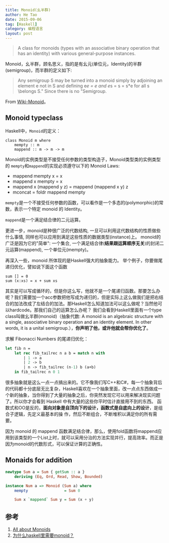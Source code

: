 ```yaml
---
title: Monoid(幺半群)
author: He Tao
date: 2015-09-06
tag: [Haskell]
category: 编程语言
layout: post
---
```


> A class for monoids (types with an associative binary operation that has an identity) with various general-purpose instances.

Monoid，幺半群，顾名思义，指的是有幺元(单位元，Identity)的半群(semigroup)，而半群的定义如下:

> Any semigroup S may be turned into a monoid simply by adjoining an element e not in S and defining e*e = e and e*s = s = s*e for all s \belongs S." Since there is no "Semigroup.

From [Wiki-Monoid](http://en.wikipedia.org/wiki/Monoid)。

<!--more-->

Monoid typeclass
----------------

Haskell中，`Monoid`的定义：

```
class Monoid m where  
    mempty :: m  
    mappend :: m -> m -> m  
```

Monoid的实例类型是不接受任何参数的类型构造子，Monoid类型类的实例类型的 `mempty`和`mappend`的实现必须遵守以下的 Monoid Laws:

+ mappend mempty x = x
+ mappend x mempty = x
+ mappend x (mappend y z) = mappend (mappend x y) z
+ mconcat = foldr mappend mempty

`mempty`是一个不接受任何参数的函数，可以看作是一个多态的(polymorphic)的常数，表示一个特定 monoid 的 Identity。

`mappend`是一个满足结合律的二元运算。

更进一步，monoid是种很广泛的代数结构, 一旦可以利用这代数结构的性质做些什么事情, 同样也可以应用到满足这些性质的数据类型(instance)上。
monoid的广泛是因为它的"简单": 一个集合, 一个满足结合律(**结果跟运算顺序无关**)的封闭二元运算(mappend), 一个单位元(mempty)。

再深入一些，monoid 所体现的是Haskell强大的抽象能力。 举个例子，你要做尾递归优化，譬如说下面这个函数

    sum [] = 0
    sum (x:xs) = x + sum xs

其实是可以写成循环的，但是你这么写，他就不是一个尾递归函数。那要怎么办呢？我们需要加一个acc参数把他写成为递归的，但是实际上这么做我们是把右结合的加法改成了左结合的加法。那Haskell怎么知道加法可以这么做呢？当然他可以hardcode。那我们自己的运算怎么办呢？
我们会看到Haskell里面有一个type class叫做幺半群(monoid)（抽象代数: A monoid is an algebraic structure with a single, associative binary operation and an identity element. In other words, it is a unital semigroup.），**你声明了他，或许他就会帮你优化了**。

求解 Fibonacci Numbers 的尾递归优化：

```ocaml
let fib n = 
    let rec fib_tailrec n a b = match n with
        | 1 -> a
        | 2 -> b
        | n -> fib_tailrec (n-1) b (a+b)
    in fib_tailrec n 0 1
```

很多抽象就是这么一点一点搞出来的。它不像我们写C++和C#，每一个抽象背后的代码都十分底层无比复杂，Haskell喜欢在一个抽象里面，改一点点东西做成一个新的抽象，当你得到了大量的抽象之后，你突然发现它可以用来解决现实问题了。所以你才会看到 Haskell 中有大量的这些你平时估计直接用不到的东西。
函数式和OO是反的，**面向对象是自顶向下的设计，函数式是自底向上的设计**，是组合子逻辑，先定义最基本的操
作，然后不断组合，不断堆积以满足你的所有需要。

因为 monoid 的 mappend 函数满足结合律，那么，使用fold函数将mappend应用到该类型的一个List上时，就可以采用分治的方法实现并行，提高效率。而正是因为monoid的代数形式，可以保证计算的正确性。

Monaids for addition
--------------------

```haskell
newtype Sum a = Sum { getSum :: a }
    deriving (Eq, Ord, Read, Show, Bounded)

instance Num a => Monoid (Sum a) where
    mempty                = Sum 0

    Sum x `mappend` Sum y = Sum (x + y)
```

参考
---

1. [All about Monoids][1]
2. [为什么haskell里需要monoid？][2]

<!--links-->

[1]: http://comonad.com/reader/wp-content/uploads/2009/07/AllAboutMonoids.pdf
[2]: http://www.zhihu.com/question/25406710/answer/30688149


